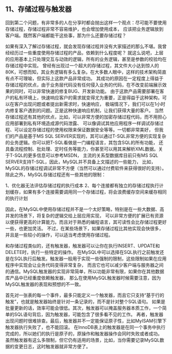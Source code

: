 ## 11、存储过程与触发器

回到第二个问题，有非常多的人在分享时都会抛出这样一个观点：尽可能不要使用存储过程，存储过程非常不容易维护，也会增加使用成本，
应该把业务逻辑放到客户端。既然客户端都能干这些事，那为什么还要存储过程？

如果有深入了解过存储过程，就会发现存储过程并没有大家描述的那么不堪。我曾经经历过一些重度使用存储过程的产品，依赖到什么程度呢？
就这么说吧，上层的应用基本上只处理交互与动效的逻辑，所有的业务逻辑，甚至是参数的校验均在存储过程中实现。
曾经有出现过一个超大的存储过程，其文件大小达到惊人的80K，可想而知，其业务逻辑有多么复杂。在大多数人眼中，这样的技术架构简直有点不可理喻，但实际上这款产品非常成功。
其成功的原因在一定程度上得益于存储过程的优点，由于业务层代码没有任何侵入业务的代码，在不改变前端展示效果的同时，可以非常快速的修复BUG、开发新功能。
由于这款产品需要部署在客户的私有环境上，快速响应客户的需求就变得尤为重要，正是得益于这种架构，可以在客户出现问题或者提出新需求时，快速响应，
极端情况下，我们可以在1小时内修复客户遇到的问题。正是这种快速响应机制，让我们获得大量的客户。
当然存储过程还有其他的优点，比如，可以非常方便的加密存储过程代码，而不用担心应用部署到私有环境造成源代码泄露、
可以像调试其他应用程序一样调试存储过程、可以设定存储过程的使用权限来保证数据安全等等。一切都非常美好，
但我们的产品是基于MS SQL SERVER实现的，其可以通过T-SQL非常方便的实现复杂的业务逻辑。你可以把T-SQL看做是一门编程语言，其包含SQL的所有功能，
还具备流程控制、批处理、定时任务等能力，你甚至可以用其来解析XML数据。关于T-SQL的更多信息可以参考MSDN，
主流的关系型数据库目前只有MS SQL SERVER支持T-SQL，因此，MySQL并不具备上文描述的一些能力，
比如，MySQL的存储过程调试非常不方便（当然可以通过付费软件来获得很好的支持）。
除此之外，MySQL存储过程还有一些其他的限制：

1、优化器无法评估存储过程的执行成本
2、每个连接都有独立的存储过程执行计划缓存，如果有多个连接需要调用同一个存储过程，将会浪费缓存空间来缓存相同的执行计划

因此，在MySQL中使用存储过程并不是一个太好策略，特别是在一些大数据、高并发的场景下，将复杂的逻辑交给上层应用实现，
可以非常方便的扩展已有资源以便获得更高的计算能力。而且对于熟悉的编程语言，其可读性会比存储过程更好一些，也更加灵活。
不过，在某些场景下，如果存储过程比其他实现会快很多，并且是一些较小的操作，可以适当考虑使用存储过程。


和存储过程类似的，还有触发器，触发器可以让你在执行INSERT、UPDATE和DELETE时，执行一些特定的操作。
在MySQL中可以选择在SQL执行之前触发还是在SQL执行后触发。触发器一般用于实现一些强制的限制，这些限制如果在应用程序中实现会让业务代码变得非常复杂，
而且它也可以减少客户端与服务器之间的通信。MySQL触发器的实现非常简单，所以功能非常有限，如果你在其他数据库产品中已经重度依赖触发器，
那么在使用MySQL触发器时候需要注意，因为MySQL触发器的表现和预想的不一致。

首先对一张表的每一个事件，最多只能定义一个触发器，而且它只支持“基于行的触发”，也就是触发器始终是针对一条记录的，而不是针对整个SQL语句。
如果是批量更新的话，效率可能会很低。其次，触发器可以掩盖服务器本质工作，一个简单的SQL语句背后，因为触发器，可能包含了很多看不见的工作。
再者，触发器出现问题时很难排查。最后，触发器并不一定能保证原子性，比如MyISAM引擎下触发器执行失败了，也不能回滚。
在InnoDB表上的触发器是在同一个事务中执行完成的，所以她们的执行是原子的，原操作和触发器操作会同时失败或者成功。
虽然触发器有这么多限制，但它仍有适用的场景，比如，当你需要记录MySQL数据的变更日志，这时触发器就非常方便了。